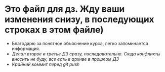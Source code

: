 # Это файл для дз. Жду ваши изменения снизу, в последующих строках в этом файле)
* Благодарю за понятное объяснение курса, легко запоминается информация. 
* _Делал второе и третье ДЗ сразу, последовательно. Сюда конфликты вносить не буду, все есть в архиве в прошлом ДЗ_
* _Крайний коммит перед git push_
